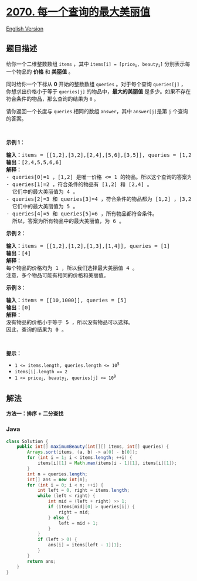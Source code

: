 # [2070. 每一个查询的最大美丽值](https://leetcode.cn/problems/most-beautiful-item-for-each-query)

[English Version](/solution/2000-2099/2070.Most%20Beautiful%20Item%20for%20Each%20Query/README_EN.md)

## 题目描述

<p>给你一个二维整数数组&nbsp;<code>items</code>&nbsp;，其中&nbsp;<code>items[i] = [price<sub>i</sub>, beauty<sub>i</sub>]</code>&nbsp;分别表示每一个物品的 <strong>价格</strong>&nbsp;和 <strong>美丽值</strong>&nbsp;。</p>

<p>同时给你一个下标从 <strong>0</strong>&nbsp;开始的整数数组&nbsp;<code>queries</code>&nbsp;。对于每个查询&nbsp;<code>queries[j]</code>&nbsp;，你想求出价格小于等于&nbsp;<code>queries[j]</code>&nbsp;的物品中，<strong>最大的美丽值</strong>&nbsp;是多少。如果不存在符合条件的物品，那么查询的结果为&nbsp;<code>0</code>&nbsp;。</p>

<p>请你返回一个长度与 <code>queries</code>&nbsp;相同的数组<em>&nbsp;</em><code>answer</code>，其中<em>&nbsp;</em><code>answer[j]</code>是第&nbsp;<code>j</code>&nbsp;个查询的答案。</p>

<p>&nbsp;</p>

<p><strong>示例 1：</strong></p>

<pre><b>输入：</b>items = [[1,2],[3,2],[2,4],[5,6],[3,5]], queries = [1,2,3,4,5,6]
<b>输出：</b>[2,4,5,5,6,6]
<strong>解释：</strong>
- queries[0]=1 ，[1,2] 是唯一价格 &lt;= 1 的物品。所以这个查询的答案为 2 。
- queries[1]=2 ，符合条件的物品有 [1,2] 和 [2,4] 。
  它们中的最大美丽值为 4 。
- queries[2]=3 和 queries[3]=4 ，符合条件的物品都为 [1,2] ，[3,2] ，[2,4] 和 [3,5] 。
  它们中的最大美丽值为 5 。
- queries[4]=5 和 queries[5]=6 ，所有物品都符合条件。
  所以，答案为所有物品中的最大美丽值，为 6 。
</pre>

<p><strong>示例 2：</strong></p>

<pre><b>输入：</b>items = [[1,2],[1,2],[1,3],[1,4]], queries = [1]
<b>输出：</b>[4]
<b>解释：</b>
每个物品的价格均为 1 ，所以我们选择最大美丽值 4 。
注意，多个物品可能有相同的价格和美丽值。
</pre>

<p><strong>示例 3：</strong></p>

<pre><b>输入：</b>items = [[10,1000]], queries = [5]
<b>输出：</b>[0]
<strong>解释：</strong>
没有物品的价格小于等于 5 ，所以没有物品可以选择。
因此，查询的结果为 0 。
</pre>

<p>&nbsp;</p>

<p><strong>提示：</strong></p>

<ul>
	<li><code>1 &lt;= items.length, queries.length &lt;= 10<sup>5</sup></code></li>
	<li><code>items[i].length == 2</code></li>
	<li><code>1 &lt;= price<sub>i</sub>, beauty<sub>i</sub>, queries[j] &lt;= 10<sup>9</sup></code></li>
</ul>

## 解法

**方法一：排序 + 二分查找**

### **Java**

```java
class Solution {
    public int[] maximumBeauty(int[][] items, int[] queries) {
        Arrays.sort(items, (a, b) -> a[0] - b[0]);
        for (int i = 1; i < items.length; ++i) {
            items[i][1] = Math.max(items[i - 1][1], items[i][1]);
        }
        int n = queries.length;
        int[] ans = new int[n];
        for (int i = 0; i < n; ++i) {
            int left = 0, right = items.length;
            while (left < right) {
                int mid = (left + right) >> 1;
                if (items[mid][0] > queries[i]) {
                    right = mid;
                } else {
                    left = mid + 1;
                }
            }
            if (left > 0) {
                ans[i] = items[left - 1][1];
            }
        }
        return ans;
    }
}
```
